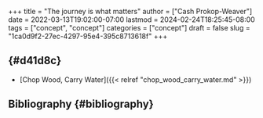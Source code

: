 +++
title = "The journey is what matters"
author = ["Cash Prokop-Weaver"]
date = 2022-03-13T19:02:00-07:00
lastmod = 2024-02-24T18:25:45-08:00
tags = ["concept", "concept"]
categories = ["concept"]
draft = false
slug = "1ca0d9f2-27ec-4297-95e4-395c8713618f"
+++

##  {#d41d8c}

-   [Chop Wood, Carry Water]({{< relref "chop_wood_carry_water.md" >}})


## Bibliography {#bibliography}

<style>.csl-entry{text-indent: -1.5em; margin-left: 1.5em;}</style><div class="csl-bib-body">
</div>
